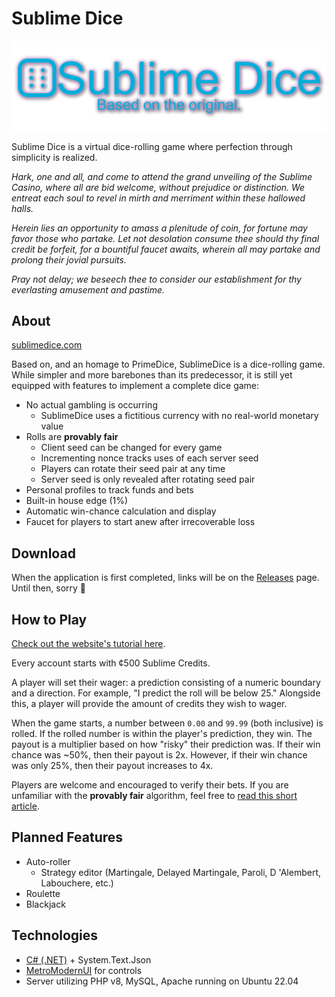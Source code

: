 # Sublime Dice
![Sublime Dice logo.](SublimeDice.png "Sublime Dice provisional logo.")

Sublime Dice is a virtual dice-rolling game where perfection through simplicity is realized.

*Hark, one and all, and come to attend the grand unveiling of the Sublime Casino, where all are bid welcome, without prejudice or distinction. We entreat each soul to revel in mirth and merriment within these hallowed halls.*

*Herein lies an opportunity to amass a plenitude of coin, for fortune may favor those who partake. Let not desolation consume thee should thy final credit be forfeit, for a bountiful faucet awaits, wherein all may partake and prolong their jovial pursuits.*

*Pray not delay; we beseech thee to consider our establishment for thy everlasting amusement and pastime.*

## About
[sublimedice.com](https://sublimedice.com)

Based on, and an homage to PrimeDice, SublimeDice is a dice-rolling game. While simpler and more barebones than its predecessor, it is still yet equipped with features to implement a complete dice game:
* No actual gambling is occurring
    * SublimeDice uses a fictitious currency with no real-world monetary value
* Rolls are **provably fair**
    * Client seed can be changed for every game
    * Incrementing nonce tracks uses of each server seed
    * Players can rotate their seed pair at any time
    * Server seed is only revealed after rotating seed pair
* Personal profiles to track funds and bets
* Built-in house edge (1%)
* Automatic win-chance calculation and display
* Faucet for players to start anew after irrecoverable loss

## Download
When the application is first completed, links will be on the [Releases](https://github.com/Jinnysia/SublimeDice/releases) page. Until then, sorry 🥲

## How to Play
[Check out the website's tutorial here](https://sublimedice.com/#tutorial).

Every account starts with ¢500 Sublime Credits.

A player will set their wager: a prediction consisting of a numeric boundary and a direction. For example, "I predict the roll will be below 25." Alongside this, a player will provide the amount of credits they wish to wager.

When the game starts, a number between `0.00` and `99.99` (both inclusive) is rolled. If the rolled number is within the player's prediction, they win. The payout is a multiplier based on how "risky" their prediction was. If their win chance was ~50%, then their payout is 2x. However, if their win chance was only 25%, then their payout increases to 4x.

Players are welcome and encouraged to verify their bets. If you are unfamiliar with the **provably fair** algorithm, feel free to [read this short article](https://sublimedice.com/#fairness).

## Planned Features
* Auto-roller
    * Strategy editor (Martingale, Delayed Martingale, Paroli, D 'Alembert, Labouchere, etc.)
* Roulette
* Blackjack

## Technologies
* [C# (.NET)](https://github.com/dotnet/runtime) + System.Text.Json
* [MetroModernUI](https://github.com/dennismagno/metroframework-modern-ui) for controls
* Server utilizing PHP v8, MySQL, Apache running on Ubuntu 22.04